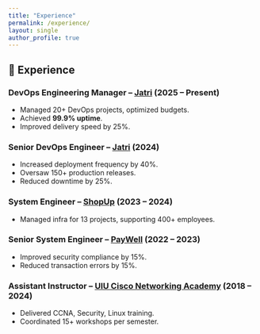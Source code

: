 ```yaml
---
title: "Experience"
permalink: /experience/
layout: single
author_profile: true
---
```


## 💼 Experience

### DevOps Engineering Manager – [Jatri](https://www.jatri.co) (2025 – Present)
- Managed 20+ DevOps projects, optimized budgets.  
- Achieved **99.9% uptime**.  
- Improved delivery speed by 25%.  

### Senior DevOps Engineer – [Jatri](https://www.jatri.co) (2024)
- Increased deployment frequency by 40%.  
- Oversaw 150+ production releases.  
- Reduced downtime by 25%.  

### System Engineer – [ShopUp](https://www.shopup.org) (2023 – 2024)
- Managed infra for 13 projects, supporting 400+ employees.  

### Senior System Engineer – [PayWell](https://www.paywellonline.com) (2022 – 2023)
- Improved security compliance by 15%.  
- Reduced transaction errors by 15%.  

### Assistant Instructor – [UIU Cisco Networking Academy](https://cisco.uiu.ac.bd) (2018 – 2024)
- Delivered CCNA, Security, Linux training.  
- Coordinated 15+ workshops per semester.  
